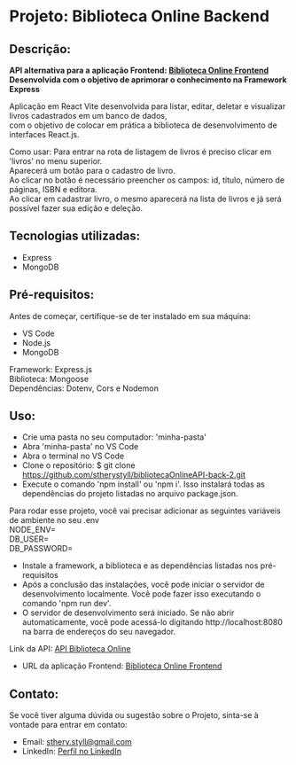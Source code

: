 # Projeto: Biblioteca Online Backend

## Descrição: 

**API alternativa para a aplicação Frontend: [Biblioteca Online Frontend](https://bibliotecaonlineapi.netlify.app)** <br>
**Desenvolvida com o objetivo de aprimorar o conhecimento na Framework Express**

Aplicação em React Vite desenvolvida para listar, editar, deletar e visualizar livros cadastrados em um banco de dados, <br>
com o objetivo de colocar em prática a biblioteca de desenvolvimento de interfaces React.js.<br>

Como usar: Para entrar na rota de listagem de livros é preciso clicar em 'livros' no menu superior. <br>
Aparecerá um botão para o cadastro de livro. <br>
Ao clicar no botão é necessário preencher os campos: id, título, número de páginas, ISBN e editora. <br>
Ao clicar em cadastrar livro, o mesmo aparecerá na lista de livros e já será possível fazer sua edição e deleção.

## Tecnologias utilizadas:
- Express
- MongoDB

## Pré-requisitos:<br>
Antes de começar, certifique-se de ter instalado em sua máquina:<br>

- VS Code <br>
- Node.js <br>
- MongoDB <br>

Framework: Express.js <br>
Biblioteca: Mongoose <br>
Dependências: Dotenv, Cors e Nodemon <br>

## Uso:<br>
* Crie uma pasta no seu computador: 'minha-pasta' <br>
* Abra 'minha-pasta' no VS Code <br>
* Abra o terminal no VS Code <br>
* Clone o repositório: $ git clone https://github.com/stherystyll/bibliotecaOnlineAPI-back-2.git <br>
* Execute o comando 'npm install' ou 'npm i'. Isso instalará todas as dependências do projeto listadas no arquivo package.json.<br>

Para rodar esse projeto, você vai precisar adicionar as seguintes variáveis de ambiente no seu .env<br>
NODE_ENV= <br>
DB_USER= <br>
DB_PASSWORD= <br>

* Instale a framework, a biblioteca e as dependências listadas nos pré-requisitos
* Após a conclusão das instalações, você pode iniciar o servidor de desenvolvimento localmente. Você pode fazer isso executando o comando 'npm run dev'.<br>
* O servidor de desenvolvimento será iniciado. Se não abrir automaticamente, você pode acessá-lo digitando http://localhost:8080 na barra de endereços do seu navegador.<br>

Link da API: [API Biblioteca Online](https://biblioteca-online-api-back-2-rouge.vercel.app/) <br>
* URL da aplicação Frontend: [Biblioteca Online Frontend](https://bibliotecaonlineapi.netlify.app/livros)

## Contato:<br>
Se você tiver alguma dúvida ou sugestão sobre o Projeto, sinta-se à vontade para entrar em contato:<br>

- Email: sthery.styll@gmail.com<br>
- LinkedIn: [Perfil no LinkedIn](https://www.linkedin.com/in/sthery-alves-5214ab99/)

